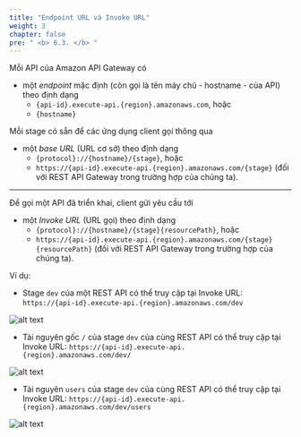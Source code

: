 ```yaml
---
title: "Endpoint URL và Invoke URL"
weight: 3
chapter: false
pre: " <b> 6.3. </b> "
---
```


Mỗi API của Amazon API Gateway có

- một _endpoint_ mặc định (còn gọi là tên máy chủ - hostname - của API) theo định dạng
  - `{api-id}.execute-api.{region}.amazonaws.com`, hoặc
  - `{hostname}`

Mỗi stage có sẵn để các ứng dụng client gọi thông qua

- một _base URL_ (URL cơ sở) theo định dạng
  - `{protocol}://{hostname}/{stage}`, hoặc
  - `https://{api-id}.execute-api.{region}.amazonaws.com/{stage}` (đối với REST API Gateway trong trường hợp của chúng ta).

---

Để gọi một API đã triển khai, client gửi yêu cầu tới

- một _Invoke URL_ (URL gọi) theo định dạng
  - `{protocol}://{hostname}/{stage}{resourcePath}`, hoặc
  - `https://{api-id}.execute-api.{region}.amazonaws.com/{stage}{resourcePath}` (đối với REST API Gateway trong trường hợp của chúng ta).

Ví dụ:

- Stage `dev` của một REST API có thể truy cập tại Invoke URL: `https://{api-id}.execute-api.{region}.amazonaws.com/dev`

![alt text](/images/workshop-2/api-gateway--invoke-url--stage.png)

- Tài nguyên gốc `/` của stage `dev` của cùng REST API có thể truy cập tại Invoke URL: `https://{api-id}.execute-api.{region}.amazonaws.com/dev/`

![alt text](/images/workshop-2/api-gateway--invoke-url--root-resource.png)

- Tài nguyên `users` của stage `dev` của cùng REST API có thể truy cập tại Invoke URL: `https://{api-id}.execute-api.{region}.amazonaws.com/dev/users`

![alt text](/images/workshop-2/api-gateway--invoke-url--users-resource.png)
